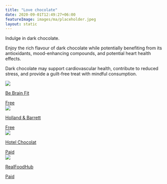 ```yaml
---
title: "Love chocolate"
date: 2020-09-01T12:49:27+06:00
featureImage: images/ma/placeholder.jpeg
layout: static
---
```


Indulge in dark chocolate.

Enjoy the rich flavour of dark chocolate while potentially benefiting from its antioxidants, mood-enhancing compounds, and potential heart health effects.

Dark chocolate may support cardiovascular health, contribute to reduced stress, and provide a guilt-free treat with mindful consumption.

<a class="ma-link" href="https://bebrainfit.com/benefits-dark-chocolate/"><div class="ma-card ma-card-Health"><div class="ma-icon"><img src ="/images/Icon-check - health - opacity.svg"/></div><div class="ma-name"><p>Be Brain Fit</p></div><div class="ma-paid-text"><span>Free</span></div></div></a><a class="ma-link" href="https://www.hollandandbarrett.com/the-health-hub/food-drink/nutrition/enjoy-dark-chocolate/"><div class="ma-card ma-card-Health"><div class="ma-icon"><img src ="/images/Icon-check - health - opacity.svg"/></div><div class="ma-name"><p>Holland & Barrett</p></div><div class="ma-paid-text"><span>Free</span></div></div></a><a class="ma-link" href="https://www.hotelchocolat.com/uk/shop/collections/chocolate/dark/"><div class="ma-card ma-card-Health"><div class="ma-icon"><img src ="/images/Icon-pound - health - opacity.svg"/></div><div class="ma-name"><p>Hotel Chocolat</p></div><div class="ma-paid-text"><span>Paid</span></div></div></a><a class="ma-link" href="https://www.awin1.com/cread.php?awinmid=20241&awinaffid=1198638&ued=https%3A%2F%2Fwww.realfoodhub.co.uk%2Fs%2FDark%2520chocolate"><div class="ma-card ma-card-Health"><div class="ma-icon"><img src ="/images/Icon-pound - health - opacity.svg"/></div><div class="ma-name"><p>RealFoodHub</p></div><div class="ma-paid-text"><span>Paid</span></div></div></a>  

<br/><br/>






